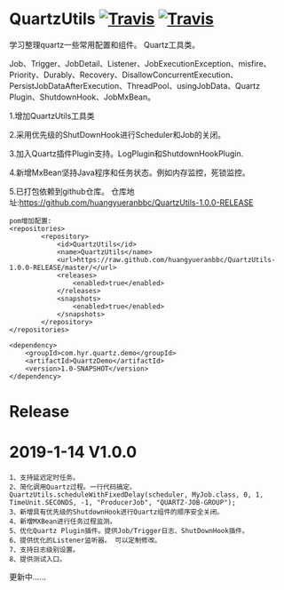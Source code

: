 # QuartzUtils [![Travis](https://img.shields.io/badge/QuartzUtils-v1.0.0-green.svg)](https://github.com/huangyueranbbc/QuartzUtils/)  [![Travis](https://img.shields.io/badge/API-Quartz-orange.svg)](http://www.quartz-scheduler.org/)      

学习整理quartz一些常用配置和组件。 Quartz工具类。

Job、Trigger、JobDetail、Listener、JobExecutionException、misfire、Priority、Durably、Recovery、DisallowConcurrentExecution、PersistJobDataAfterExecution、ThreadPool、usingJobData、Quartz Plugin、ShutdownHook、JobMxBean。

1.增加QuartzUtils工具类

2.采用优先级的ShutDownHook进行Scheduler和Job的关闭。

3.加入Quartz插件Plugin支持。LogPlugin和ShutdownHookPlugin.

4.新增MxBean坚持Java程序和任务状态。例如内存监控，死锁监控。

5.已打包依赖到github仓库。
    仓库地址:https://github.com/huangyueranbbc/QuartzUtils-1.0.0-RELEASE

    pom增加配置:
    <repositories>
            <repository>
                <id>QuartzUtils</id>
                <name>QuartzUtils</name>
                <url>https://raw.github.com/huangyueranbbc/QuartzUtils-1.0.0-RELEASE/master/</url>
                <releases>
                    <enabled>true</enabled>
                </releases>
                <snapshots>
                    <enabled>true</enabled>
                </snapshots>
            </repository>
    </repositories>

    <dependency>
        <groupId>com.hyr.quartz.demo</groupId>
        <artifactId>QuartzDemo</artifactId>
        <version>1.0-SNAPSHOT</version>
    </dependency>


# Release
# 2019-1-14 V1.0.0
    1、支持延迟定时任务。
    2、简化调用Quartz过程。一行代码搞定。
    QuartzUtils.scheduleWithFixedDelay(scheduler, MyJob.class, 0, 1, TimeUnit.SECONDS, -1, "ProducerJob", "QUARTZ-JOB-GROUP");
    3、新增具有优先级的ShutdownHook进行Quartz组件的顺序安全关闭。
    4、新增MXBean进行任务过程监测。
    5、优化Quartz Plugin插件。提供Job/Trigger日志、ShutDownHook插件。
    6、提供优化的Listener监听器。 可以定制修改。
    7、支持日志级别设置。
    8、提供测试入口。

更新中......










